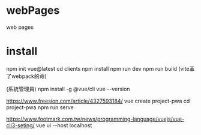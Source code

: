 # webPages
web pages

# install
npm init vue@latest
cd clients
npm install
npm run dev
npm run build
(vite革了webpack的命)

(系統管理員)
npm install -g @vue/cli
vue --version

https://www.freesion.com/article/4327593184/
vue create project-pwa
cd project-pwa
npm run serve

https://www.footmark.com.tw/news/programming-language/vuejs/vue-cli3-seting/
vue ui --host localhost
